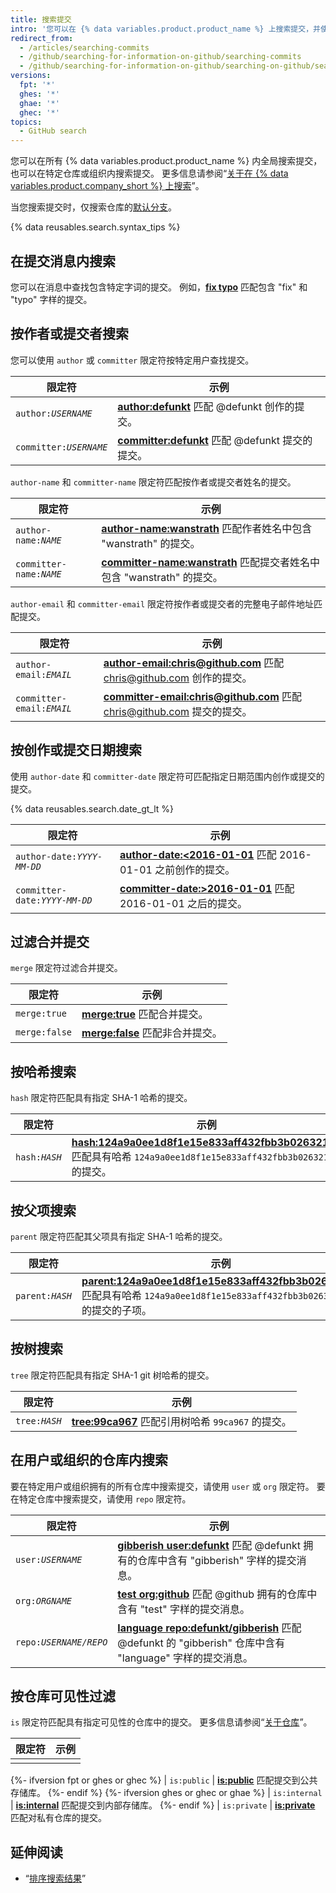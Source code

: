 ```yaml
---
title: 搜索提交
intro: '您可以在 {% data variables.product.product_name %} 上搜索提交，并使用这些提交搜索限定符的任意组合缩小结果范围。'
redirect_from:
  - /articles/searching-commits
  - /github/searching-for-information-on-github/searching-commits
  - /github/searching-for-information-on-github/searching-on-github/searching-commits
versions:
  fpt: '*'
  ghes: '*'
  ghae: '*'
  ghec: '*'
topics:
  - GitHub search
---
```


您可以在所有 {% data variables.product.product_name %} 内全局搜索提交，也可以在特定仓库或组织内搜索提交。 更多信息请参阅“[关于在 {% data variables.product.company_short %} 上搜索](/search-github/getting-started-with-searching-on-github/about-searching-on-github)”。

当您搜索提交时，仅搜索仓库的[默认分支](/pull-requests/collaborating-with-pull-requests/proposing-changes-to-your-work-with-pull-requests/about-branches)。

{% data reusables.search.syntax_tips %}

## 在提交消息内搜索

您可以在消息中查找包含特定字词的提交。 例如，[**fix typo**](https://github.com/search?q=fix+typo&type=Commits) 匹配包含 "fix" 和 "typo" 字样的提交。

## 按作者或提交者搜索

您可以使用 `author` 或 `committer` 限定符按特定用户查找提交。

| 限定符                       | 示例                                                                                                       |
| ------------------------- | -------------------------------------------------------------------------------------------------------- |
| <code>author:<em>USERNAME</em></code> | [**author:defunkt**](https://github.com/search?q=author%3Adefunkt&type=Commits) 匹配 @defunkt 创作的提交。       |
| <code>committer:<em>USERNAME</em></code> | [**committer:defunkt**](https://github.com/search?q=committer%3Adefunkt&type=Commits) 匹配 @defunkt 提交的提交。 |

`author-name` 和 `committer-name` 限定符匹配按作者或提交者姓名的提交。

| 限定符                       | 示例                                                                                                                              |
| ------------------------- | ------------------------------------------------------------------------------------------------------------------------------- |
| <code>author-name:<em>NAME</em></code> | [**author-name:wanstrath**](https://github.com/search?q=author-name%3Awanstrath&type=Commits) 匹配作者姓名中包含 "wanstrath" 的提交。        |
| <code>committer-name:<em>NAME</em></code> | [**committer-name:wanstrath**](https://github.com/search?q=committer-name%3Awanstrath&type=Commits) 匹配提交者姓名中包含 "wanstrath" 的提交。 |

`author-email` 和 `committer-email` 限定符按作者或提交者的完整电子邮件地址匹配提交。

| 限定符                       | 示例                                                                                                                                               |
| ------------------------- | ------------------------------------------------------------------------------------------------------------------------------------------------ |
| <code>author-email:<em>EMAIL</em></code> | [**author-email:chris@github.com**](https://github.com/search?q=author-email%3Achris%40github.com&type=Commits) 匹配 chris@github.com 创作的提交。       |
| <code>committer-email:<em>EMAIL</em></code> | [**committer-email:chris@github.com**](https://github.com/search?q=committer-email%3Achris%40github.com&type=Commits) 匹配 chris@github.com 提交的提交。 |

## 按创作或提交日期搜索

使用 `author-date` 和 `committer-date` 限定符可匹配指定日期范围内创作或提交的提交。

{% data reusables.search.date_gt_lt %}

| 限定符                       | 示例                                                                                                                                    |
| ------------------------- | ------------------------------------------------------------------------------------------------------------------------------------- |
| <code>author-date:<em>YYYY-MM-DD</em></code> | [**author-date:&lt;2016-01-01**](https://github.com/search?q=author-date%3A<2016-01-01&type=Commits) 匹配 2016-01-01 之前创作的提交。     |
| <code>committer-date:<em>YYYY-MM-DD</em></code> | [**committer-date:&gt;2016-01-01**](https://github.com/search?q=committer-date%3A>2016-01-01&type=Commits) 匹配 2016-01-01 之后的提交。 |

## 过滤合并提交

`merge` 限定符过滤合并提交。

| 限定符           | 示例                                                                                 |
| ------------- | ---------------------------------------------------------------------------------- |
| `merge:true`  | [**merge:true**](https://github.com/search?q=merge%3Atrue&type=Commits) 匹配合并提交。    |
| `merge:false` | [**merge:false**](https://github.com/search?q=merge%3Afalse&type=Commits) 匹配非合并提交。 |

## 按哈希搜索

`hash` 限定符匹配具有指定 SHA-1 哈希的提交。

| 限定符                       | 示例                                                                                                                                                                                                                    |
| ------------------------- | --------------------------------------------------------------------------------------------------------------------------------------------------------------------------------------------------------------------- |
| <code>hash:<em>HASH</em></code> | [**hash:124a9a0ee1d8f1e15e833aff432fbb3b02632105**](https://github.com/github/gitignore/search?q=hash%3A124a9a0ee1d8f1e15e833aff432fbb3b02632105&type=Commits) 匹配具有哈希 `124a9a0ee1d8f1e15e833aff432fbb3b02632105` 的提交。 |

## 按父项搜索

`parent` 限定符匹配其父项具有指定 SHA-1 哈希的提交。

| 限定符                       | 示例                                                                                                                                                                                                                                          |
| ------------------------- | ------------------------------------------------------------------------------------------------------------------------------------------------------------------------------------------------------------------------------------------- |
| <code>parent:<em>HASH</em></code> | [**parent:124a9a0ee1d8f1e15e833aff432fbb3b02632105**](https://github.com/github/gitignore/search?q=parent%3A124a9a0ee1d8f1e15e833aff432fbb3b02632105&type=Commits&utf8=%E2%9C%93) 匹配具有哈希 `124a9a0ee1d8f1e15e833aff432fbb3b02632105` 的提交的子项。 |

## 按树搜索

`tree` 限定符匹配具有指定 SHA-1 git 树哈希的提交。

| 限定符                        | 示例                                                                                                                  |
| -------------------------- | ------------------------------------------------------------------------------------------------------------------- |
| <code>tree:<em>HASH</em></code> | [**tree:99ca967**](https://github.com/github/gitignore/search?q=tree%3A99ca967&type=Commits) 匹配引用树哈希 `99ca967` 的提交。 |

## 在用户或组织的仓库内搜索

要在特定用户或组织拥有的所有仓库中搜索提交，请使用 `user` 或 `org` 限定符。 要在特定仓库中搜索提交，请使用 `repo` 限定符。

| 限定符                        | 示例                                                                                                                                                                                     |
| -------------------------- | -------------------------------------------------------------------------------------------------------------------------------------------------------------------------------------- |
| <code>user:<em>USERNAME</em></code> | [**gibberish user:defunkt**](https://github.com/search?q=gibberish+user%3Adefunkt&type=Commits&utf8=%E2%9C%93) 匹配 @defunkt 拥有的仓库中含有 "gibberish" 字样的提交消息。                               |
| <code>org:<em>ORGNAME</em></code> | [**test org:github**](https://github.com/search?utf8=%E2%9C%93&q=test+org%3Agithub&type=Commits) 匹配 @github 拥有的仓库中含有 "test" 字样的提交消息。                                                   |
| <code>repo:<em>USERNAME/REPO</em></code> | [**language repo:defunkt/gibberish**](https://github.com/search?utf8=%E2%9C%93&q=language+repo%3Adefunkt%2Fgibberish&type=Commits) 匹配 @defunkt 的 "gibberish" 仓库中含有 "language" 字样的提交消息。 |

## 按仓库可见性过滤

`is` 限定符匹配具有指定可见性的仓库中的提交。 更多信息请参阅“[关于仓库](/repositories/creating-and-managing-repositories/about-repositories#about-repository-visibility)”。

| 限定符 | 示例 |
| --- | -- |
|     |    |
{%- ifversion fpt or ghes or ghec %}
| `is:public` | [**is:public**](https://github.com/search?q=is%3Apublic&type=Commits) 匹配提交到公共存储库。
{%- endif %}
{%- ifversion ghes or ghec or ghae %}
| `is:internal` | [**is:internal**](https://github.com/search?q=is%3Ainternal&type=Commits) 匹配提交到内部存储库。
{%- endif %}
| `is:private` | [**is:private**](https://github.com/search?q=is%3Aprivate&type=Commits) 匹配对私有仓库的提交。

## 延伸阅读

- “[排序搜索结果](/search-github/getting-started-with-searching-on-github/sorting-search-results/)”
